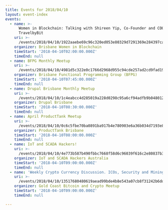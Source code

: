 ```yaml
---
title: Events for 2018/04/10
layout: event-index
events:
  - name: >-
      Women in Blockchain: Talking with Shireen Yip, Co-Founder and COO,
      TravelbyBit
    uri: >-
      /events/2018/04/10/1922aaebe69c96c320ed053e80329d7291369e284397ca7df2d2721689644821
    organizer: Brisbane Women in Blockchain
    timeStart: '2018-04-10T02:00:00.000Z'
    timeEnd: null
  - name: BFPG Monthly Meetup
    uri: >-
      /events/2018/04/10/4981d5c322e0c1766d2968d955c94cde257ad2cd9fad19ae5cbbaee99fa6f494
    organizer: Brisbane Functional Programming Group (BFPG)
    timeStart: '2018-04-10T07:45:00.000Z'
    timeEnd: null
  - name: Drupal Brisbane Monthly Meetup
    uri: >-
      /events/2018/04/10/1c4eabcc4d285019a228d0298c95a6cf94adfb9b04801242f0de3e481d1b20e1
    organizer: Drupal Brisbane
    timeStart: '2018-04-10T08:30:00.000Z'
    timeEnd: null
  - name: April ProductTank Meetup
    uri: >-
      /events/2018/04/10/0c6c5fbe70ba0891ba917b4e780903e6a36b034d7193e8702ee84771fa034a19
    organizer: ProductTank Brisbane
    timeStart: '2018-04-10T08:00:00.000Z'
    timeEnd: null
  - name: IoT and SCADA Hackers!
    uri: >-
      /events/2018/04/10/4e773b587b490fbbc7668f58d6c96039f616c2e80837b3616d9a08868d6c934e
    organizer: IoT and SCADA Hackers Australia
    timeStart: '2018-04-10T09:00:00.000Z'
    timeEnd: null
  - name: 'Weekly Crypto Currency Discussion. ICOs, Security and Mining and more'
    uri: >-
      /events/2018/04/10/13517680480619aead99bde4b8e543a07cb8f31242b6dd70f672c0a78fa07668
    organizer: Gold Coast Bitcoin and Crypto Meetup
    timeStart: '2018-04-10T09:00:00.000Z'
    timeEnd: null

---
```

